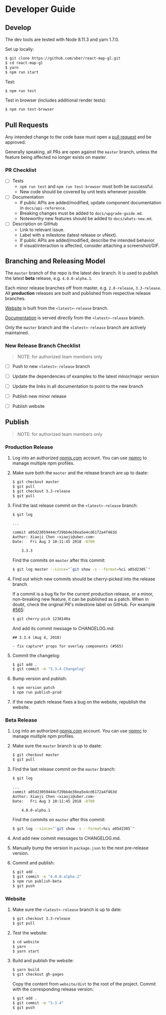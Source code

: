 # Developer Guide

## Develop

The dev tools are tested with Node 8.11.3 and yarn 1.7.0.

Set up locally:

```bash
$ git clone https://github.com/uber/react-map-gl.git
$ cd react-map-gl
$ yarn
$ npm run start
```

Test:

```bash
$ npm run test
```

Test in browser (includes additional render tests):

```bash
$ npm run test-browser
```

## Pull Requests

Any intended change to the code base must open a [pull request](https://help.github.com/articles/creating-a-pull-request/) and be approved. 

Generally speaking, all PRs are open against the `master` branch, unless the feature being affected no longer exists on master.

### PR Checklist

- [ ] Tests
  + `npm run test` and `npm run test-browser` must both be successful.
  + New code should be covered by unit tests whenever possible.
- [ ] Documentation
  + If public APIs are added/modified, update component documentation in `docs/api-reference`.
  + Breaking changes must be added to `docs/upgrade-guide.md`.
  + Noteworthy new features should be added to `docs/whats-new.md`.
- [ ] Description on GitHub
  + Link to relevant issue.
  + Label with a milestone (latest release or vNext).
  + If public APIs are added/modified, describe the intended behavior.
  + If visual/interaction is affected, consider attaching a screenshot/GIF.


## Branching and Releasing Model

The `master` branch of the repo is the latest dev branch. It is used to publish the latest **beta** release, e.g. `4.0.0-alpha.1`.

Each minor release branches off from master, e.g. `2.0-release`, `3.3-release`. All **production** releases are built and published from respective release branches.

[Website](https://uber.github.io/react-map-gl) is built from the `<latest>-release` branch.

[Documentation](https://uber.github.io/react-map-gl/#/Documentation) is served directly from the `<latest>-release` branch.

Only the `master` branch and the `<latest>-release` branch are actively maintained.

### New Release Branch Checklist

> NOTE: for authorized team members only

- [ ] Push to new `<latest>-release` branch
- [ ] Update the dependencies of examples to the latest minor/major version
- [ ] Update the links in all documentation to point to the new branch
- [ ] Publish new minor release
- [ ] Publish website


## Publish

> NOTE: for authorized team members only

### Production Release

1. Log into an authorized [npmjs.com](https://www.npmjs.com/) account. You can use [npmrc](https://www.npmjs.com/package/npmrc) to manage multiple npm profiles.
2. Make sure both the `master` and the release branch are up to daate:

    ```bash
    $ git checkout master
    $ git pull
    $ git checkout 3.3-release
    $ git pull
    ```

3. Find the last release commit on the `<latest>-release` branch:

    ```bash
    $ git log

    ...

    commit a05d23059444cf29bb4e38ea5e4cd6172a4f463d
    Author: Xiaoji Chen <xiaoji@uber.com>
    Date:   Fri Aug 3 10:11:45 2018 -0700

        3.3.3
    ```

    Find the commits on `master` after this commit:

    ```bash
    $ git log master --since="`git show -s --format=%ci a05d2305`"
    ```

4. Find out which new commits should be cherry-picked into the release branch.

    If a commit is a bug fix for the current production release, or a minor, non-breaking new feature, it can be published as a patch. When in doubt, check the original PR's milestone label on GitHub. For example [#565](https://github.com/uber/react-map-gl/pull/565):

    ```bash
    $ git cherry-pick 1238140a
    ```

    And add its commit message to CHANGELOG.md:

    ```
    ## 3.3.4 (Aug 4, 2018)

    - fix capture* props for overlay components (#565)
    ```

5. Commit the changelog:

    ```bash
    $ git add .
    $ git commit -m "3.3.4 Changelog"
    ```

6. Bump version and publish:

    ```bash
    $ npm version patch
    $ npm run publish-prod
    ```

7. If the new patch release fixes a bug on the website, republish the website.


### Beta Release

1. Log into an authorized [npmjs.com](https://www.npmjs.com/) account. You can use [npmrc](https://www.npmjs.com/package/npmrc) to manage multiple npm profiles.
2. Make sure the `master` branch is up to daate:

    ```bash
    $ git checkout master
    $ git pull
    ```

3. Find the last release commit on the `master` branch:

    ```bash
    $ git log

    ...
    commit a05d23059444cf29bb4e38ea5e4cd6172a4f463d
    Author: Xiaoji Chen <xiaoji@uber.com>
    Date:   Fri Aug 3 10:11:45 2018 -0700

        4.0.0-alpha.1
    ```

    Find the commits on `master` after this commit:

    ```bash
    $ git log --since="`git show -s --format=%ci a05d2305`"
    ```

4. And add new commit messages to CHANGELOG.md.

5. Manually bump the version in `package.json` to the next pre-release version.

6. Commit and publish:

    ```bash
    $ git add .
    $ git commit -m "4.0.0-alpha.2"
    $ npm run publish-beta
    $ git push
    ```

### Website

1. Make sure the `<latest>-release` branch is up to date:

    ```bash
    $ git checkout 3.3-release
    $ git pull
    ```

2. Test the website:

    ```bash
    $ cd website
    $ yarn
    $ yarn start
    ```

3. Build and publish the website:

    ```bash
    $ yarn build
    $ git checkout gh-pages
    ```

    Copy the content from `website/dist` to the root of the project. Commit with the corresponding release version:

    ```bash
    $ git add .
    $ git commit -m "3.3.4"
    $ git push
    ```
